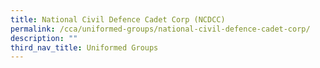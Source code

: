 ```yaml
---
title: National Civil Defence Cadet Corp (NCDCC)
permalink: /cca/uniformed-groups/national-civil-defence-cadet-corp/
description: ""
third_nav_title: Uniformed Groups
---
```

